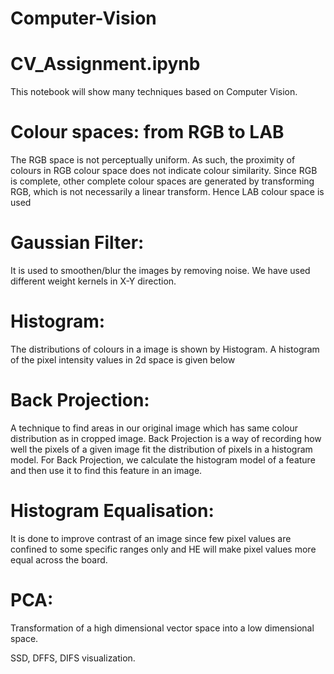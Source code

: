 # Computer-Vision

# CV_Assignment.ipynb

This notebook will show many techniques based on Computer Vision.

# Colour spaces: from RGB to LAB
The RGB space is not perceptually uniform. As such, the proximity of colours in RGB colour space does not indicate colour similarity. Since RGB is complete, other complete colour spaces are generated by transforming RGB, which is not necessarily a linear transform. Hence LAB colour space is  used 

# Gaussian Filter: 
It is used to smoothen/blur the images by removing noise. We have used different weight kernels in X-Y direction.

# Histogram: 
The distributions of colours in a image is shown by Histogram. A histogram of the pixel intensity values in 2d space is given below

# Back Projection: 
A technique to find areas in our original image which has same colour distribution as in cropped image. Back Projection is a way of recording how well the pixels of a given image fit the distribution of pixels in a histogram model.
For Back Projection, we calculate the histogram model of a feature and then use it to find this feature in an image.

# Histogram Equalisation:
It is done to improve contrast of an image since few pixel values are confined to some specific ranges only and HE
will make pixel values more equal across the board.

# PCA:
Transformation of a high dimensional vector space into a low dimensional space.

SSD, DFFS, DIFS visualization.


